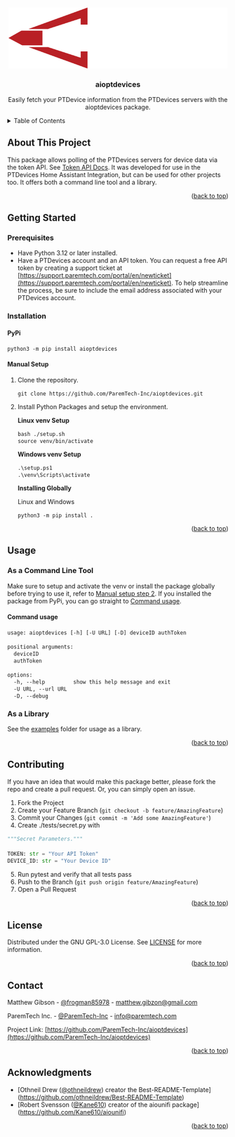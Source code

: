 <a id="readme-top"></a>

<!-- PROJECT SHIELDS -->

<!-- PROJECT LOGO -->
<br />
<div align="center">
  <a href="https://paremtech.com">
    <img src=".github/assets/Paremtech logo white.png" alt="Logo" width="500">
  </a>

  <h3 align="center">aioptdevices</h3>

  <p align="center">
    Easily fetch your PTDevice information from the PTDevices servers with the aioptdevices package.
    <br />
</div>


<!-- TABLE OF CONTENTS -->
<details>
  <summary>Table of Contents</summary>
  <ol>
    <li>
      <a href="#about-the-project">About This Project</a>
    </li>
    <li>
      <a href="#getting-started">Getting Started</a>
      <ul>
        <li><a href="#prerequisites">Prerequisites</a></li>
        <li><a href="#installation">Installation</a></li>
      </ul>
    </li>
    <li><a href="#usage">Usage</a></li>
    <li><a href="#contributing">Contributing</a></li>
    <li><a href="#license">License</a></li>
    <li><a href="#contact">Contact</a></li>
    <li><a href="#acknowledgments">Acknowledgments</a></li>
  </ol>
</details>



<!-- ABOUT THE PROJECT -->
## About This Project

This package allows polling of the PTDevices servers for device data via the token API. See [Token API Docs](https://support.paremtech.com/portal/en/kb/articles/api-options#Token_API). It was developed for use in the PTDevices Home Assistant Integration, but can be used for other projects too. It offers both a command line tool and a library.

<p align="right">(<a href="#readme-top">back to top</a>)</p>



<!-- GETTING STARTED -->
## Getting Started
### Prerequisites

- Have Python 3.12 or later installed.
- Have a PTDevices account and an API token.
  You can request a free API token by creating a support ticket at [https://support.paremtech.com/portal/en/newticket](https://support.paremtech.com/portal/en/newticket). To help streamline the process, be sure to include the email address associated with your PTDevices account.

### Installation

#### PyPi
```shell
python3 -m pip install aioptdevices
```

#### Manual Setup
1. Clone the repository.
    ```shell
    git clone https://github.com/ParemTech-Inc/aioptdevices.git
     ```
2. Install Python Packages and setup the environment.

    **Linux venv Setup**
    ```shell
    bash ./setup.sh
    source venv/bin/activate
    ```
    **Windows venv Setup**
    ```shell
    .\setup.ps1
    .\venv\Scripts\activate
    ```
    **Installing Globally**
    
    Linux and Windows
    ```shell
    python3 -m pip install .
    ```

<p align="right">(<a href="#readme-top">back to top</a>)</p>



<!-- USAGE EXAMPLES -->
## Usage
### As a Command Line Tool
Make sure to setup and activate the venv or install the package globally before trying to use it, refer to [Manual setup step 2](#manual-setup). If you installed the package from PyPi, you can go straight to [Command usage](#command-usage).

#### Command usage

```
usage: aioptdevices [-h] [-U URL] [-D] deviceID authToken

positional arguments:
  deviceID
  authToken

options:
  -h, --help         show this help message and exit
  -U URL, --url URL
  -D, --debug
```

### As a Library
See the [examples](examples) folder for usage as a library.

<p align="right">(<a href="#readme-top">back to top</a>)</p>

<!-- CONTRIBUTING -->
## Contributing

If you have an idea that would make this package better, please fork the repo and create a pull request. Or, you can simply open an issue.

1. Fork the Project
2. Create your Feature Branch (`git checkout -b feature/AmazingFeature`)
3. Commit your Changes (`git commit -m 'Add some AmazingFeature'`)
4. Create ./tests/secret.py with
```py
"""Secret Parameters."""

TOKEN: str = "Your API Token"
DEVICE_ID: str = "Your Device ID"
```
5. Run pytest and verify that all tests pass
6. Push to the Branch (`git push origin feature/AmazingFeature`)
7. Open a Pull Request

<p align="right">(<a href="#readme-top">back to top</a>)</p>



<!-- LICENSE -->
## License

Distributed under the GNU GPL-3.0 License. See [LICENSE](LICENSE) for more information.

<p align="right">(<a href="#readme-top">back to top</a>)</p>



<!-- CONTACT -->
## Contact

Matthew Gibson - [@frogman85978](https://github.com/frogman85978) - matthew.gibzon@gmail.com

ParemTech Inc. - [@ParemTech-Inc](https://github.com/ParemTech-Inc) - info@paremtech.com

Project Link: [https://github.com/ParemTech-Inc/aioptdevices](https://github.com/ParemTech-Inc/aioptdevices)

<p align="right">(<a href="#readme-top">back to top</a>)</p>

<!-- ACKNOWLEDGMENTS -->
## Acknowledgments

* [Othneil Drew ([@othneildrew](https://github.com/othneildrew)) creator the Best-README-Template](https://github.com/othneildrew/Best-README-Template)
* [Robert Svensson ([@Kane610](https://github.com/Kane610)) creator of the aiounifi package](https://github.com/Kane610/aiounifi)

<p align="right">(<a href="#readme-top">back to top</a>)</p>



<!-- MARKDOWN LINKS & IMAGES -->
<!-- https://www.markdownguide.org/basic-syntax/#reference-style-links -->

